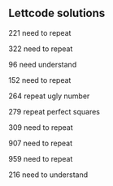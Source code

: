 ## Lettcode solutions

221 need to repeat 

322 need to repeat

96 need understand

152 need to repeat

264 repeat ugly number

279 repeat perfect squares

309 need to repeat

907 need to repeat

959 need to repeat

216 need to understand